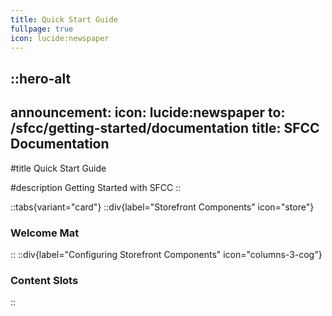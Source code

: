 ```yaml
---
title: Quick Start Guide
fullpage: true
icon: lucide:newspaper
---
```


::hero-alt
---
announcement:
  icon: lucide:newspaper
  to: /sfcc/getting-started/documentation
  title: SFCC Documentation
---

#title
Quick Start Guide

#description
Getting Started with SFCC
::

::tabs{variant="card"}
  ::div{label="Storefront Components" icon="store"}
  ### Welcome Mat
  ::
  ::div{label="Configuring Storefront Components" icon="columns-3-cog"}
  ### Content Slots
::
